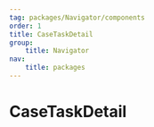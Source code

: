 ```yaml
---
tag: packages/Navigator/components
order: 1
title: CaseTaskDetail
group:
    title: Navigator
nav:
    title: packages
---
```


# CaseTaskDetail
